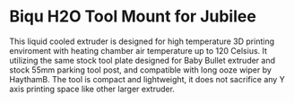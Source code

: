 # Biqu H2O Tool Mount for Jubilee

This liquid cooled extruder is designed for high temperature 3D printing enviroment with heating chamber air temperature up to 120 Celsius. It utilizing the same stock tool plate designed for Baby Bullet extruder and stock 55mm parking tool post, and compatible with long ooze wiper by HaythamB. The tool is compact and lightweight, it does not sacrifice any Y axis printing space like other larger extruder.
